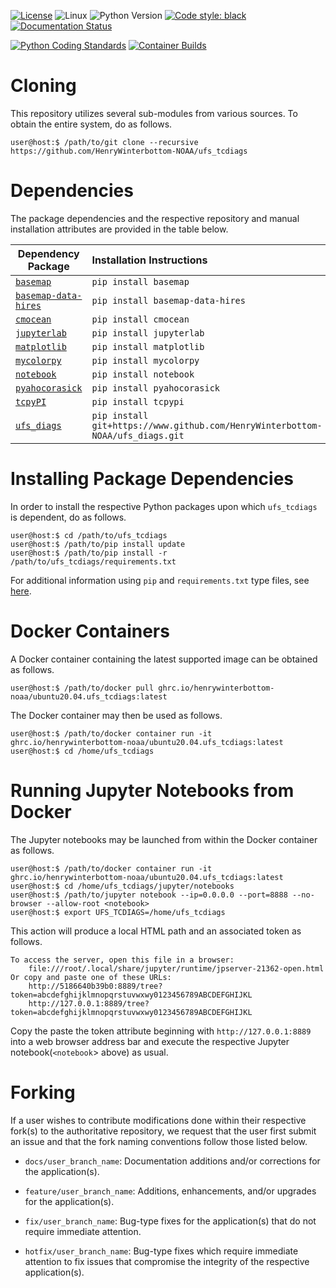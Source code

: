 [![License](https://img.shields.io/badge/License-LGPL_v2.1-black)](https://github.com/HenryWinterbottom-NOAA/ufs_tools/blob/develop/LICENSE)
![Linux](https://img.shields.io/badge/Linux-ubuntu%7Ccentos-lightgrey)
![Python Version](https://img.shields.io/badge/Python-3.5|3.6|3.7-blue)
[![Code style: black](https://img.shields.io/badge/Code%20Style-black-purple.svg)](https://github.com/psf/black)
[![Documentation Status](https://readthedocs.org/projects/ufs-tcdiags/badge/?version=latest)](https://ufs-tcdiags.readthedocs.io/en/latest/?badge=latest)

[![Python Coding Standards](https://github.com/HenryWinterbottom-NOAA/ufs_tcdiags/actions/workflows/pycodestyle.yaml/badge.svg)](https://github.com/HenryWinterbottom-NOAA/ufs_tcdiags/actions/workflows/pycodestyle.yaml)
[![Container Builds](https://github.com/HenryWinterbottom-NOAA/ufs_diags/actions/workflows/containers.yaml/badge.svg)](https://github.com/HenryWinterbottom-NOAA/ufs_diags/actions/workflows/containers.yaml)

# Cloning

This repository utilizes several sub-modules from various sources. To
obtain the entire system, do as follows.

~~~shell
user@host:$ /path/to/git clone --recursive https://github.com/HenryWinterbottom-NOAA/ufs_tcdiags
~~~

# Dependencies

The package dependencies and the respective repository and manual
installation attributes are provided in the table below.

<div align="left">

| Dependency Package | <div align="left">Installation Instructions</div> | 
| :-------------: | :-------------: |
| <div align="left">[`basemap`](https://matplotlib.org/basemap/)</div> | <div align="left">`pip install basemap`</div> |
| <div align="left">[`basemap-data-hires`](https://matplotlib.org/basemap/)</div> | <div align="left">`pip install basemap-data-hires`</div> |
| <div align="left">[`cmocean`](https://github.com/matplotlib/cmocean)</div> | <div align="left">`pip install cmocean`</div> |
| <div align="left">[`jupyterlab`](https://jupyter.org)</div> | <div align="left">`pip install jupyterlab`</div> |
| <div align="left">[`matplotlib`](https://matplotlib.org/)</div> | <div align="left">`pip install matplotlib`</div> | 
| <div align="left">[`mycolorpy`](https://github.com/binodbhttr/mycolorpy)</div> | <div align="left">`pip install mycolorpy`</div> |
| <div align="left">[`notebook`](https://github.com/jupyter/notebook)</div> | <div align="left">`pip install notebook`</div> |
| <div align="left">[`pyahocorasick`](https://github.com/WojciechMula/pyahocorasick) | <div align="left">`pip install pyahocorasick`</div> |
| <div align="left">[`tcpyPI`](https://github.com/dgilford/tcpyPI)</div> | <div align="left">`pip install tcpypi`</div> |
| <div align="left">[`ufs_diags`](https://github.com/HenryWinterbottom-NOAA/ufs_diags)</div> | <div align="left">`pip install git+https://www.github.com/HenryWinterbottom-NOAA/ufs_diags.git`</div> |

</div>

# Installing Package Dependencies

In order to install the respective Python packages upon which
`ufs_tcdiags` is dependent, do as follows.

~~~shell
user@host:$ cd /path/to/ufs_tcdiags
user@host:$ /path/to/pip install update
user@host:$ /path/to/pip install -r /path/to/ufs_tcdiags/requirements.txt
~~~

For additional information using `pip` and `requirements.txt` type files, see [here](https://pip.pypa.io/en/stable/reference/requirements-file-format/).

# Docker Containers

A Docker container containing the latest supported image can be
obtained as follows.

~~~shell
user@host:$ /path/to/docker pull ghrc.io/henrywinterbottom-noaa/ubuntu20.04.ufs_tcdiags:latest
~~~

The Docker container may then be used as follows.

~~~shell
user@host:$ /path/to/docker container run -it ghrc.io/henrywinterbottom-noaa/ubuntu20.04.ufs_tcdiags:latest
user@host:$ cd /home/ufs_tcdiags
~~~

# Running Jupyter Notebooks from Docker

The Jupyter notebooks may be launched from within the Docker container as follows.

~~~shell
user@host:$ /path/to/docker container run -it ghrc.io/henrywinterbottom-noaa/ubuntu20.04.ufs_tcdiags:latest
user@host:$ cd /home/ufs_tcdiags/jupyter/notebooks
user@host:$ /path/to/jupyter notebook --ip=0.0.0.0 --port=8888 --no-browser --allow-root <notebook>
user@host:$ export UFS_TCDIAGS=/home/ufs_tcdiags
~~~

This action will produce a local HTML path and an associated token as
follows.

~~~shell
To access the server, open this file in a browser:
    file:///root/.local/share/jupyter/runtime/jpserver-21362-open.html
Or copy and paste one of these URLs:
    http://5186640b39b0:8889/tree?token=abcdefghijklmnopqrstuvwxwy0123456789ABCDEFGHIJKL
    http://127.0.0.1:8889/tree?token=abcdefghijklmnopqrstuvwxwy0123456789ABCDEFGHIJKL
~~~~

Copy the paste the token attribute beginning with
``http://127.0.0.1:8889`` into a web browser address bar and execute
the respective Jupyter notebook(`<notebook`> above) as usual.

# Forking

If a user wishes to contribute modifications done within their
respective fork(s) to the authoritative repository, we request that
the user first submit an issue and that the fork naming conventions
follow those listed below.

- `docs/user_branch_name`: Documentation additions and/or corrections for the application(s).

- `feature/user_branch_name`: Additions, enhancements, and/or upgrades for the application(s).

- `fix/user_branch_name`: Bug-type fixes for the application(s) that do not require immediate attention.

- `hotfix/user_branch_name`: Bug-type fixes which require immediate attention to fix issues that compromise the integrity of the respective application(s). 

